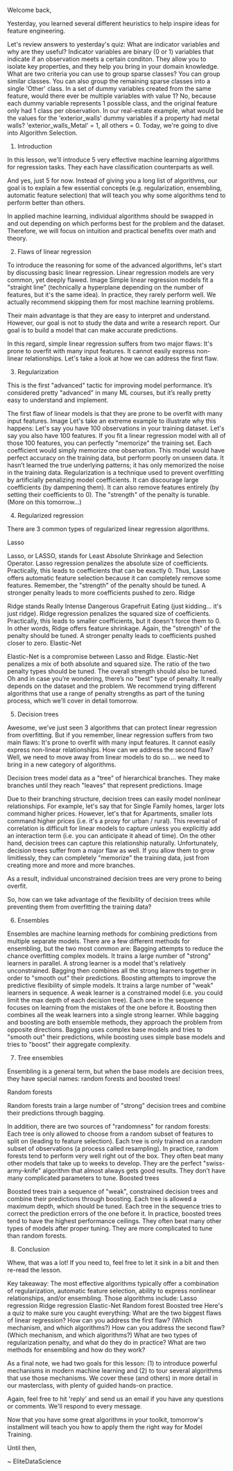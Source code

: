 Welcome back,

Yesterday, you learned several different heuristics to help inspire ideas for feature engineering.

Let's review answers to yesterday's quiz:
What are indicator variables and why are they useful?
​Indicator variables are binary (0 or 1) variables that indicate if an observation meets a certain conditon.
They allow you to isolate key properties, and they help you bring in your domain knowledge.
What are two criteria you can use to group sparse classes?
You can group similar classes.
You can also group the remaining sparse classes into a single 'Other' class.
In a set of dummy variables created from the same feature, would there ever be multiple variables with value 1?
No, because each dummy variable represents 1 possible class, and the original feature only had 1 class per observation.
In our real-estate example, what would be the values for the 'exterior_walls' dummy variables if a property had metal walls?
'exterior_walls_Metal' = 1, all others = 0.
Today, we're going to dive into Algorithm Selection.

 
1. Introduction

In this lesson, we'll introduce 5 very effective machine learning algorithms for regression tasks. They each have classification counterparts as well.

And yes, just 5 for now. Instead of giving you a long list of algorithms, our goal is to explain a few essential concepts (e.g. regularization, ensembling, automatic feature selection) that will teach you why some algorithms tend to perform better than others.

In applied machine learning, individual algorithms should be swapped in and out depending on which performs best for the problem and the dataset. Therefore, we will focus on intuition and practical benefits over math and theory.

 
2. Flaws of linear regression

To introduce the reasoning for some of the advanced algorithms, let's start by discussing basic linear regression. Linear regression models are very common, yet deeply flawed.
Image
Simple linear regression models fit a "straight line" (technically a hyperplane depending on the number of features, but it's the same idea). In practice, they rarely perform well. We actually recommend skipping them for most machine learning problems.

Their main advantage is that they are easy to interpret and understand. However, our goal is not to study the data and write a research report. Our goal is to build a model that can make accurate predictions.

In this regard, simple linear regression suffers from two major flaws:
It's prone to overfit with many input features.
It cannot easily express non-linear relationships.
Let's take a look at how we can address the first flaw.

 
3. Regularization

This is the first "advanced" tactic for improving model performance. It’s considered pretty "advanced" in many ML courses, but it’s really pretty easy to understand and implement.

The first flaw of linear models is that they are prone to be overfit with many input features.
Image
Let's take an extreme example to illustrate why this happens:
Let's say you have 100 observations in your training dataset.
Let's say you also have 100 features.
If you fit a linear regression model with all of those 100 features, you can perfectly "memorize" the training set.
Each coefficient would simply memorize one observation. This model would have perfect accuracy on the training data, but perform poorly on unseen data.
It hasn’t learned the true underlying patterns; it has only memorized the noise in the training data.
Regularization is a technique used to prevent overfitting by artificially penalizing model coefficients.
It can discourage large coefficients (by dampening them).
It can also remove features entirely (by setting their coefficients to 0).
The "strength" of the penalty is tunable. (More on this tomorrow...)
 
4. Regularized regression

There are 3 common types of regularized linear regression algorithms.
 
Lasso

Lasso, or LASSO, stands for Least Absolute Shrinkage and Selection Operator.
Lasso regression penalizes the absolute size of coefficients.
Practically, this leads to coefficients that can be exactly 0.
Thus, Lasso offers automatic feature selection because it can completely remove some features.
Remember, the "strength" of the penalty should be tuned.
A stronger penalty leads to more coefficients pushed to zero.
Ridge

Ridge stands Really Intense Dangerous Grapefruit Eating (just kidding... it's just ridge).
Ridge regression penalizes the squared size of coefficients.
Practically, this leads to smaller coefficients, but it doesn't force them to 0.
In other words, Ridge offers feature shrinkage.
Again, the "strength" of the penalty should be tuned.
A stronger penalty leads to coefficients pushed closer to zero.
Elastic-Net

Elastic-Net is a compromise between Lasso and Ridge.
Elastic-Net penalizes a mix of both absolute and squared size.
The ratio of the two penalty types should be tuned.
The overall strength should also be tuned.
Oh and in case you’re wondering, there’s no "best" type of penalty. It really depends on the dataset and the problem. We recommend trying different algorithms that use a range of penalty strengths as part of the tuning process, which we'll cover in detail tomorrow.

 
5. Decision trees

Awesome, we’ve just seen 3 algorithms that can protect linear regression from overfitting. But if you remember, linear regression suffers from two main flaws:
It's prone to overfit with many input features.
It cannot easily express non-linear relationships.
How can we address the second flaw? Well, we need to move away from linear models to do so.... we need to bring in a new category of algorithms.

Decision trees model data as a "tree" of hierarchical branches. They make branches until they reach "leaves" that represent predictions. 
Image

Due to their branching structure, decision trees can easily model nonlinear relationships.
For example, let's say that for Single Family homes, larger lots command higher prices.
However, let's that for Apartments, smaller lots command higher prices (i.e. it's a proxy for urban / rural).
This reversal of correlation is difficult for linear models to capture unless you explicitly add an interaction term (i.e. you can anticipate it ahead of time).
On the other hand, decision trees can capture this relationship naturally.
Unfortunately, decision trees suffer from a major flaw as well. If you allow them to grow limitlessly, they can completely "memorize" the training data, just from creating more and more and more branches.

As a result, individual unconstrained decision trees are very prone to being overfit.​

So, how can we take advantage of the flexibility of decision trees while preventing them from overfitting the training data?

 
6. Ensembles

Ensembles are machine learning methods for combining predictions from multiple separate models. There are a few different methods for ensembling, but the two most common are:
Bagging attempts to reduce the chance overfitting complex models.
It trains a large number of "strong" learners in parallel.
A strong learner is a model that's relatively unconstrained.
Bagging then combines all the strong learners together in order to "smooth out" their predictions.
Boosting attempts to improve the predictive flexibility of simple models.
It trains a large number of "weak" learners in sequence.
A weak learner is a constrained model (i.e. you could limit the max depth of each decision tree).
Each one in the sequence focuses on learning from the mistakes of the one before it.
Boosting then combines all the weak learners into a single strong learner.
While bagging and boosting are both ensemble methods, they approach the problem from opposite directions. Bagging uses complex base models and tries to "smooth out" their predictions, while boosting uses simple base models and tries to "boost" their aggregate complexity.
 
7. Tree ensembles

Ensembling is a general term, but when the base models are decision trees, they have special names: random forests and boosted trees!
 
Random forests

Random forests train a large number of "strong" decision trees and combine their predictions through bagging.

In addition, there are two sources of "randomness" for random forests:
Each tree is only allowed to choose from a random subset of features to split on (leading to feature selection).
Each tree is only trained on a random subset of observations (a process called resampling).
In practice, random forests tend to perform very well right out of the box.
They often beat many other models that take up to weeks to develop.
They are the perfect "swiss-army-knife" algorithm that almost always gets good results.
They don’t have many complicated parameters to tune.
Boosted trees

Boosted trees train a sequence of "weak", constrained decision trees and combine their predictions through boosting.
Each tree is allowed a maximum depth, which should be tuned.
Each tree in the sequence tries to correct the prediction errors of the one before it.
In practice, boosted trees tend to have the highest performance ceilings.
They often beat many other types of models after proper tuning.
They are more complicated to tune than random forests.
 
8. Conclusion

Whew, that was a lot! If you need to, feel free to let it sink in a bit and then re-read the lesson.

Key takeaway: The most effective algorithms typically offer a combination of regularization, automatic feature selection, ability to express nonlinear relationships, and/or ensembling. Those algorithms include:
Lasso regression
Ridge regression
Elastic-Net
Random forest
Boosted tree
Here's a quiz to make sure you caught everything:
What are the two biggest flaws of linear regression?
How can you address the first flaw? (Which mechanism, and which algorithms?)
How can you address the second flaw? (Which mechanism, and which algorithms?)
What are two types of regularization penalty, and what do they do in practice?
What are two methods for ensembling and how do they work?

As a final note, we had two goals for this lesson: (1) to introduce powerful mechanisms in modern machine learning and (2) to tour several algorithms that use those mechanisms. We cover these (and others) in more detail in our masterclass, with plenty of guided hands-on practice.

Again, feel free to hit 'reply' and send us an email if you have any questions or comments. We'll respond to every message.

Now that you have some great algorithms in your toolkit, tomorrow's installment will teach you how to apply them the right way for Model Training.

Until then,

~ EliteDataScience
 